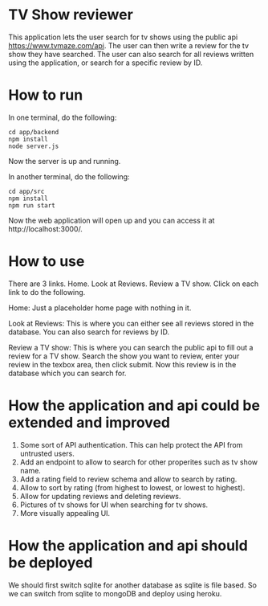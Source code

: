 # TV Show reviewer

This application lets the user search for tv shows using the public api https://www.tvmaze.com/api. The user can then write a review for the tv show they have searched. The user can also search for all reviews written using the application, or search for a specific review by ID.

# How to run
In one terminal, do the following:
```
cd app/backend
npm install
node server.js
```
Now the server is up and running.

In another terminal, do the following:
```
cd app/src
npm install
npm run start
```
Now the web application will open up and you can access it at http://localhost:3000/.

# How to use
There are 3 links. Home. Look at Reviews. Review a TV show. Click on each link to do the following.

Home: Just a placeholder home page with nothing in it.

Look at Reviews: This is where you can either see all reviews stored in the database. You can also search for reviews by ID.

Review a TV show: This is where you can search the public api to fill out a review for a TV show. Search the show you want to review, enter your review in the texbox area, then click submit. Now this review is in the database which you can search for.

# How the application and api could be extended and improved

1. Some sort of API authentication. This can help protect the API from untrusted users.
2. Add an endpoint to allow to search for other properites such as tv show name.
3. Add a rating field to review schema and allow to search by rating.
4. Allow to sort by rating (from highest to lowest, or lowest to highest).
5. Allow for updating reviews and deleting reviews.
6. Pictures of tv shows for UI when searching for tv shows.
7. More visually appealing UI.

# How the application and api should be deployed
We should first switch sqlite for another database as sqlite is file based. So we can switch from sqlite to mongoDB and deploy using heroku.
